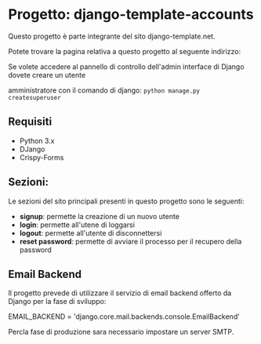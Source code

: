 # Progetto: django-template-accounts
Questo progetto è parte integrante del sito django-template.net.

Potete trovare la pagina relativa a questo progetto al seguente indirizzo: 

Se volete accedere al pannello di controllo dell'admin interface di Django dovete creare un utente 

amministratore con il comando di django:  `python manage.py createsuperuser`

## Requisiti
- Python 3.x
- DJango
- Crispy-Forms

## Sezioni: 
Le sezioni del sito principali presenti in questo progetto sono le seguenti:
- **signup**: permette la creazione di un nuovo utente
- **login**: permette all'utene di loggarsi
- **logout**: permette all'utente di disconnettersi
- **reset password**: permette di avviare il processo per il recupero della password

## Email Backend
Il progetto prevede di utilizzare il servizio di email backend offerto da Django per la fase di sviluppo:

EMAIL_BACKEND = 'django.core.mail.backends.console.EmailBackend'        

Percla fase di produzione sara necessario impostare un server SMTP.
